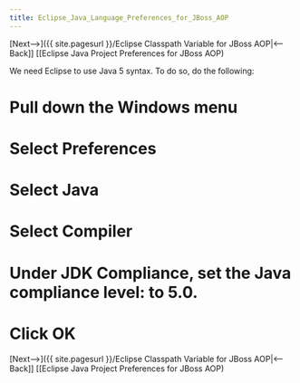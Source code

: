 ```yaml
---
title: Eclipse_Java_Language_Preferences_for_JBoss_AOP
---
```

[Next-->]({{ site.pagesurl }}/Eclipse Classpath Variable for JBoss AOP|<--Back]] [[Eclipse Java Project Preferences for JBoss AOP)

We need Eclipse to use Java 5 syntax. To do so, do the following:
# Pull down the **Windows** menu
# Select **Preferences**
# Select **Java**
# Select **Compiler**
# Under JDK Compliance, set the **Java compliance level:** to 5.0.
# Click **OK**

[Next-->]({{ site.pagesurl }}/Eclipse Classpath Variable for JBoss AOP|<--Back]] [[Eclipse Java Project Preferences for JBoss AOP)